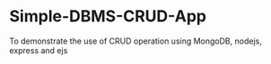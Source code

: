 # Simple-DBMS-CRUD-App
To demonstrate the use of CRUD operation using MongoDB, nodejs, express and ejs
